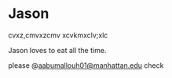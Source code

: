 # Jason
cvxz,cmvxzcmv
xcvkmxclv;xlc

Jason loves to eat all the time.

please @aabumallouh01@manhattan.edu check 
